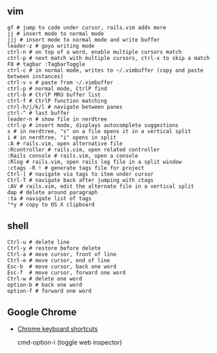## vim 

    gf # jump to code under cursor, rails.vim adds more
    jj # insert mode to normal mode
    jjj # insert mode to normal mode and write buffer
    leader-z # goyo writing mode
    ctrl-n # on top of a word, enable multiple cursors match
    ctrl-p # next match with multiple cursors, ctrl-x to skip a match
    F8 # tagbar :TagbarToggle
    ctrl-c # in normal mode, writes to ~/.vimbuffer (copy and paste between instances)
    ctrl-v v # paste from ~/.vimbuffer
    ctrl-p # normal mode, CtrlP find
    ctrl-b # CtrlP MRU buffer list
    ctrl-f # CtrlP function matching
    ctrl-h/j/k/l # navigate between panes
    ctrl-^ # last buffer
    leader-n # show file in nerdtree
    ctrl-p # insert mode, displays autocomplete suggestions
    s # in nerdtree, "s" on a file opens it in a vertical split
    i # in nerdtree, "i" opens in split
    :A # rails.vim, open alternative file
    :Rcontroller # rails.vim, open related controller
    :Rails console # rails.vim, open a console
    :Rlog # rails.vim, open rails log file in a split window
    :ctags -R ! # generate tags file for project
    Ctrl-] # navigate via tags to item under cursor
    Ctrl-T # navigate back after jumping with ctags
    :AV # rails.vim, edit the alternate file in a vertical split
    dap # delete around paragraph
    :ta # navigate list of tags
    "*y # copy to OS X clipboard

## shell

    Ctrl-u # delete line
    Ctrl-y # restore before delete
    Ctrl-a # move cursor, front of line
    Ctrl-e # move cursor, end of line
    Esc-b  # move cursor, back one word
    Esc-f  # move cursor, forward one word
    Ctrl-w # delete one word
    option-b # back one word
    option-f # forward one word

## Google Chrome

 * [Chrome keyboard shortcuts](https://developers.google.com/chrome-developer-tools/docs/shortcuts)

    cmd-option-i (toggle web inspector)

